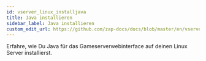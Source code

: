 ```yaml
---
id: vserver_linux_installjava
title: Java installieren
sidebar_label: Java installieren
custom_edit_url: https://github.com/zap-docs/docs/blob/master/en/vserver_linux_installjava.md
---
```


Erfahre, wie Du Java für das Gameserverwebinterface auf deinen Linux Server installierst.